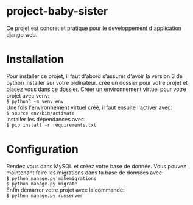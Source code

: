 # project-baby-sister
 Ce projet est concret et pratique pour le developpement d'application django web.
# Installation
  Pour installer ce projet, il faut d'abord s'assurer d'avoir la version 3 de python installer sur votre ordinateur. crée un dossier pour votre projet et placez vous dans ce dossier. Créer un environnement virtuel pour votre projet avec venv:  
 `$ python3 -m venv env`  
Une fois l'environnement virtuel créé, il faut ensuite l'activer avec:  
`$ source env/bin/activate`  
installer les dépendances avec:  
`$ pip install -r requirements.txt`  
# Configuration
Rendez vous dans MySQL et créez votre base de donnée. 
Vous pouvez maintenant faire les migrations dans ta base de données avec:  
`$ python manage.py makemigrations`  
 `$ python manage.py migrate`  
Enfin démarrer votre projet avec la commande:  
`$ python manage.py runserver`  
